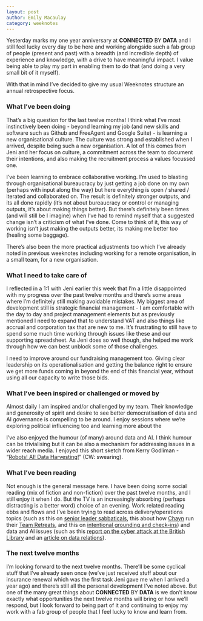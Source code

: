 ```yaml
---
layout: post
author: Emily Macaulay
category: weeknotes
---
```


Yesterday marks my one year anniversary at **CONNECTED** BY **DATA** and I still feel lucky every day to be here and working alongside such a fab group of people (present and past) with a breadth (and incredible depth) of experience and knowledge, with a drive to have meaningful impact.  I value being able to play my part in enabling them to do that (and doing a very small bit of it myself).

With that in mind I’ve decided to give my usual Weeknotes structure an annual retrospective focus. 

### What I’ve been doing
That’s a big question for the last twelve months!  I think what I’ve most instinctively been doing - beyond learning my job (and new skills and software such as Github and FreeAgent and Google Suite) - is learning a new organisational culture.  The culture was strong and established when I arrived, despite being such a new organisation. A lot of this comes from Jeni and her focus on culture, a commitment across the team to document their intentions, and also making the recruitment process a values focussed one. 

I’ve been learning to embrace collaborative working.  I’m used to blasting through organisational bureaucracy by just getting a job done on my own (perhaps with input along the way) but here everything is open / shared / iterated and collaborated on.  The result is definitely stronger outputs, and its all done rapidly (it’s not about bureaucracy or control or managing outputs, it’s about making things better).  But there’s definitely been times (and will still be I imagine) when I’ve had to remind myself that a suggested change isn’t a criticism of what I’ve done.  Come to think of it, this way of working isn’t just making the outputs better, its making me better too (healing some baggage).

There’s also been the more practical adjustments too which I’ve already noted in previous weeknotes including working for a remote organisation, in a small team, for a new organisation.   

### What I need to take care of
I reflected in a 1:1 with Jeni earlier this week that I’m a little disappointed with my progress over the past twelve months and there’s some areas where I’m definitely still making avoidable mistakes.  My biggest area of development still is strategic financial management - I am comfortable with the day to day and project management elements but as previously mentioned I need to expand that to understand VAT and also things like accrual and corporation tax that are new to me. It’s frustrating to still have to spend some much time working through issues like these and our supporting spreadsheet.  As Jeni does so well though, she helped me work through how we can best unblock some of those challenges.

I need to improve around our fundraising management too.  Giving clear leadership on its operationalisation and getting the balance right to ensure we get more funds coming in beyond the end of this financial year, without using all our capacity to write those bids.

### What I’ve been inspired or challenged or moved by
Almost daily I am inspired and/or challenged by my team.  Their knowledge and generosity of spirit and desire to see better democratisation of data and AI governance is compelling to be around.  I enjoy sessions where we’re exploring political influencing too and learning more about the 

I’ve also enjoyed the humour (of many) around data and AI.  I think humour can be trivialising but it can be also a mechanism for addressing issues in a wider reach media.  I enjoyed this short sketch from Kerry Godliman - “[Robots! AI! Data Harvesting!](https://www.instagram.com/reel/C58JB0pM0Ih/)” (CW: swearing).

### What I’ve been reading
Not enough is the general message here.  I have been doing some social reading (mix of fiction and non-fiction) over the past twelve months, and I still enjoy it when I do.  But the TV is an increasingly absorbing (perhaps distracting is a better word) choice of an evening.  Work related reading ebbs and flows and I’ve been trying to read across delivery/operations topics (such as this on [senior leader sabbaticals](https://ssir.org/articles/entry/philanthropy-sabbatical-grants#), this about how [Chayn](https://www.chayn.co/) run their [Team Retreats](https://blog.chayn.co/how-chayn-runs-its-team-retreats-aa983e51470e), and this on [intentional grounding and check-ins](https://blog.ofbyforall.org/intentional-grounding-check-ins)) and data and AI issues (such as this [report on the cyber attack at the British Library](https://www.bl.uk/home/british-library-cyber-incident-review-8-march-2024.pdf) and an [article on data relations](https://logicmag.io/distribution/data-relations/)).

### The next twelve months
I’m looking forward to the next twelve months.  There’ll be some cyclical stuff that I’ve already seen once (we’ve just received stuff about our insurance renewal which was the first task Jeni gave me when I arrived a year ago) and there’s still all the personal development I’ve noted above.  But one of the many great things about **CONNECTED** BY **DATA** is we don’t know exactly what opportunities the next twelve months will bring or how we’ll respond, but I look forward to being part of it and continuing to enjoy my work with a fab group of people that I feel lucky to know and learn from. 